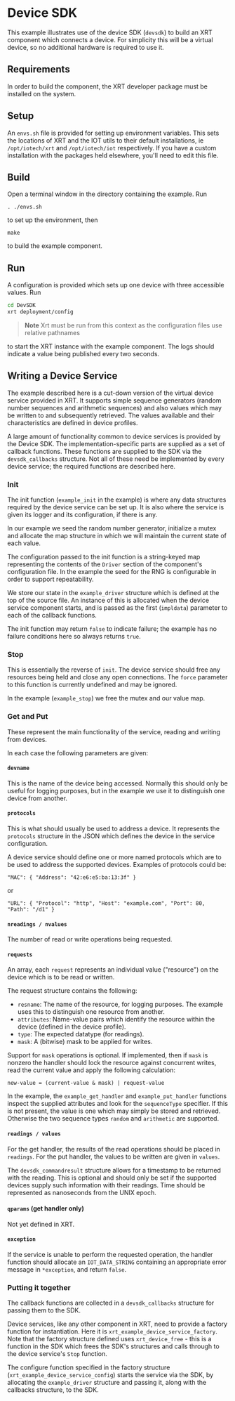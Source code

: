 # Device SDK

This example illustrates use of the device SDK (`devsdk`) to build an XRT
component which connects a device. For simplicity this will be a virtual
device, so no additional hardware is required to use it.

## Requirements

In order to build the component, the XRT developer package must be installed
on the system.

## Setup

An `envs.sh` file is provided for setting up environment variables. This sets
the locations of XRT and the IOT utils to their default installations, ie
`/opt/iotech/xrt` and `/opt/iotech/iot` respectively. If you have a custom
installation with the packages held elsewhere, you'll need to edit this file.

## Build

Open a terminal window in the directory containing the example. Run

`. ./envs.sh`

to set up the environment, then

`make`

to build the example component.

## Run

A configuration is provided which sets up one device with three accessible
values. Run

```bash
cd DevSDK
xrt deployment/config
```

> **Note** Xrt must be run from this context as the configuration files use relative pathnames

to start the XRT instance with the example component. The logs should indicate
a value being published every two seconds.

## Writing a Device Service

The example described here is a cut-down version of the virtual device service
provided in XRT. It supports simple sequence generators (random number sequences
and arithmetic sequences) and also values which may be written to and
subsequently retrieved. The values available and their characteristics are
defined in device profiles.

A large amount of functionality common to device services is provided by the
Device SDK. The implementation-specific parts are supplied as a set of callback
functions. These functions are supplied to the SDK via the `devsdk_callbacks`
structure. Not all of these need be implemented by every device service; the
required functions are described here.

### Init

The init function (`example_init` in the example) is where any data structures
required by the device service can be set up. It is also where the service is
given its logger and its configuration, if there is any.

In our example we seed the random number generator, initialize a mutex and
allocate the map structure in which we will maintain the current state of each
value.

The configuration passed to the init function is a string-keyed map
representing the contents of the `Driver` section of the component's
configuration file. In the example the seed for the RNG is configurable
in order to support repeatability.

We store our state in the `example_driver` structure which is defined at the
top of the source file. An instance of this is allocated when the device
service component starts, and is passed as the first (`impldata`) parameter to
each of the callback functions.

The init function may return `false` to indicate failure; the example has no
failure conditions here so always returns `true`.

### Stop

This is essentially the reverse of `init`. The device service should free any
resources being held and close any open connections. The `force` parameter to
this function is currently undefined and may be ignored.

In the example (`example_stop`) we free the mutex and our value map.

### Get and Put

These represent the main functionality of the service, reading and writing from
devices.

In each case the following parameters are given:

#### `devname`

This is the name of the device being accessed. Normally this should only be
useful for logging purposes, but in the example we use it to distinguish one
device from another.

#### `protocols`

This is what should usually be used to address a device. It represents the
`protocols` structure in the JSON which defines the device in the service
configuration.

A device service should define one or more named protocols which are to be used
to address the supported devices. Examples of protocols could be:

`"MAC": { "Address": "42:e6:e5:ba:13:3f" }`

or

`"URL": { "Protocol": "http", "Host": "example.com", "Port": 80, "Path": "/d1" }`

#### `nreadings / nvalues`

The number of read or write operations being requested.

#### `requests`

An array, each `request` represents an individual value ("resource") on the
device which is to be read or written.

The request structure contains the following:

- `resname`: The name of the resource, for logging purposes. The example uses this to distinguish one resource from another.
- `attributes`: Name-value pairs which identify the resource within the device (defined in the device profile).
- `type`: The expected datatype (for readings).
- `mask`: A (bitwise) mask to be applied for writes.

Support for `mask` operations is optional. If implemented, then if `mask` is
nonzero the handler should lock the resource against concurrent writes, read
the current value and apply the following calculation:

`new-value = (current-value & mask) | request-value`

In the example, the `example_get_handler` and `example_put_handler` functions
inspect the supplied attributes and look for the `sequenceType` specifier. If
this is not present, the value is one which may simply be stored and retrieved.
Otherwise the two sequence types `random` and `arithmetic` are supported.

#### `readings / values`

For the get handler, the results of the read operations should be placed in
`readings`. For the put handler, the values to be written are given in `values`.

The `devsdk_commandresult` structure allows for a timestamp to be returned with
the reading. This is optional and should only be set if the supported devices
supply such information with their readings. Time should be represented as
nanoseconds from the UNIX epoch.

#### `qparams` (get handler only)

Not yet defined in XRT.

#### `exception`

If the service is unable to perform the requested operation, the handler
function should allocate an `IOT_DATA_STRING` containing an appropriate error
message in `*exception`, and return `false`.

### Putting it together

The callback functions are collected in a `devsdk_callbacks` structure for
passing them to the SDK.

Device services, like any other component in XRT, need to provide a factory
function for instantiation. Here it is `xrt_example_device_service_factory`.
Note that the factory structure defined uses `xrt_device_free` - this is a
function in the SDK which frees the SDK's structures and calls through to the
device service's `Stop` function.

The configure function specified in the factory structure
(`xrt_example_device_service_config`) starts the service via the SDK, by
allocating the `example_driver` structure and passing it, along with the
callbacks structure, to the SDK.
